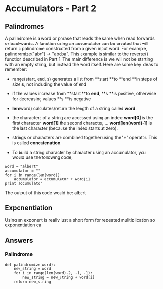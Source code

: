 # Accumulators - Part 2

## Palindromes

A palindrome is a word or phrase that reads the same when read forwards or backwards.  A function using an accumulator can be created that will return a palindrome constructed from a given input word.  For example, palindromize\("abc"\) -&gt; "abcba".  This example is similar to the reverse\(\) function described in Part 1.  The main difference is we will not be starting with an empty string, but instead the word itself.  Here are some key ideas to remember:

* range\(start, end, s\) generates a list from **start **to **end **in steps of size **s**, not including the value of end

* if the values increase from **start **to **end**, **s **is positive, otherwise for decreasing values **s **is negative

* **len**\(word\) calculates/return the length of a string called **word**.
* the characters of a string are accessed using an index:  **word\[0\]** is the first character, **word\[1\]** the second character, ... **word\[len\(word\)-1**\] is the last character  \(because the index starts at zero\).
* strings or characters are combined together using the **'+'** operator.  This is called **concatenation**.
* To build a string character by character using an accumulator, you would use the following code,

```
word = "albert"
accumulator = ""
for i in range(len(word)):
    accumulator = accumulator + word[i]
print accumulator
```

The output of this code would be:   albert

## Exponentiation

Using an exponent is really just a short form for repeated mulitiplication so exponentiation ca

## Answers

### Palindrome

```
def palindromize(word):
	new_string = word
	for i in range(len(word)-2, -1, -1):
		new_string = new_string + word[i]
	return new_string
```



